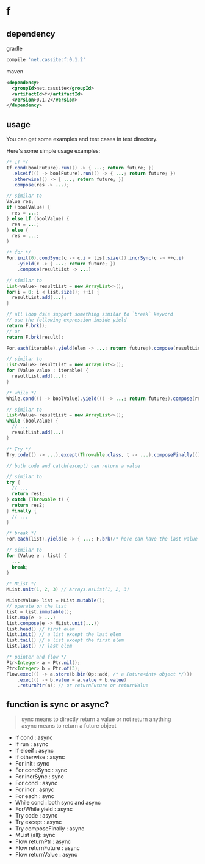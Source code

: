 # f

## dependency

gradle

```groovy
compile 'net.cassite:f:0.1.2'
```

maven

```xml
<dependency>
  <groupId>net.cassite</groupId>
  <artifactId>f</artifactId>
  <version>0.1.2</version>
</dependency>
```

## usage

You can get some examples and test cases in test directory.

Here's some simple usage examples:

```java
/* if */
If.cond(boolFuture).run(() -> { ...; return future; })
  .elseif(() -> boolFuture).run(() -> { ...; return future; })
  .otherwise(() -> { ...; return future; })
  .compose(res -> ...);

// similar to
Value res;
if (boolValue) {
  res = ...;
} else if (boolValue) {
  res = ...;
} else {
  res = ...;
}

/* for */
For.init(0).condSync(c -> c.i < list.size()).incrSync(c -> ++c.i)
    .yield(c -> { ...; return future; })
    .compose(resultList -> ...)

// similar to
List<value> resultList = new ArrayList<>();
for(i = 0; i < list.size(); ++i) {
  resultList.add(...);
}

// all loop dsls support something similar to `break` keyword
// use the following expression inside yield
return F.brk();
// or
return F.brk(result);

For.each(iterable).yield(elem -> ...; return future;).compose(resultList -> ...)

// similar to
List<Value> resultList = new ArrayList<>();
for (Value value : iterable) {
  resultList.add(...);
}

/* while */
While.cond(() -> boolValue).yield(() -> ...; return future;).compose(resultList -> ...)

// similar to
List<Value> resultList = new ArrayList<>();
while (boolValue) {
  // ...
  resultList.add(...)
}

/* Try */
Try.code(() -> ...).except(Throwable.class, t -> ...).composeFinally(() -> ...).compose(res -> ...)

// both code and catch(except) can return a value

// similar to
try {
  // ...
  return res1;
} catch (Throwable t) {
  return res2;
} finally {
  // ...
}

/* break */
For.each(list).yield(e -> { ...; F.brk(/* here can have the last value to yield*/); })

// similar to
for (Value e : list) {
  ...
  break;
}

/* MList */
MList.unit(1, 2, 3) // Arrays.asList(1, 2, 3)

MList<Value> list = MList.mutable();
// operate on the list
list = list.immutable();
list.map(e -> ...)
list.compose(e -> MList.unit(...))
list.head() // first elem
list.init() // a list except the last elem
list.tail() // a list except the first elem
list.last() // last elem

/* pointer and flow */
Ptr<Integer> a = Ptr.nil();
Ptr<Integer> b = Ptr.of(3);
Flow.exec(() -> a.store(b.bin(Op::add, /* a Future<int> object */)))
    .exec(() -> b.value = a.value + b.value)
    .returnPtr(a); // or returnFuture or returnValue
```

## function is sync or async?

>sync means to directly return a value or not return anything  
>async means to return a future object

* If cond : async
* If run : async
* If elseif : async
* If otherwise : async
* For init : sync
* For condSync : sync
* For incrSync : sync
* For cond : async
* For incr : asnyc
* For each : sync
* While cond : both sync and async
* For/While yield : async
* Try code : async
* Try except : async
* Try composeFinally : async
* MList (all): sync
* Flow returnPtr : async
* Flow returnFuture : async
* Flow returnValue : async

